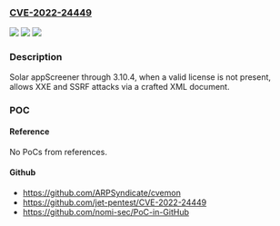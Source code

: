 ### [CVE-2022-24449](https://cve.mitre.org/cgi-bin/cvename.cgi?name=CVE-2022-24449)
![](https://img.shields.io/static/v1?label=Product&message=n%2Fa&color=blue)
![](https://img.shields.io/static/v1?label=Version&message=n%2Fa&color=blue)
![](https://img.shields.io/static/v1?label=Vulnerability&message=n%2Fa&color=brighgreen)

### Description

Solar appScreener through 3.10.4, when a valid license is not present, allows XXE and SSRF attacks via a crafted XML document.

### POC

#### Reference
No PoCs from references.

#### Github
- https://github.com/ARPSyndicate/cvemon
- https://github.com/jet-pentest/CVE-2022-24449
- https://github.com/nomi-sec/PoC-in-GitHub

